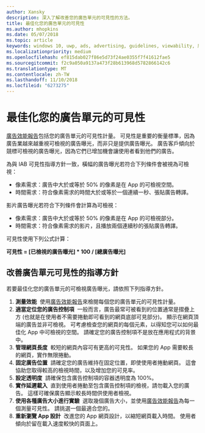 ```yaml
---
author: Xansky
description: 深入了解改善您的廣告單元的可見性的方法。
title: 最佳化您的廣告單元的可見性
ms.author: mhopkins
ms.date: 05/07/2018
ms.topic: article
keywords: windows 10, uwp, ads, advertising, guidelines, viewability, 廣告, 指導方針, 可見性
ms.localizationpriority: medium
ms.openlocfilehash: ef815dab027f86e5d73f24ae0355f7f41612fae5
ms.sourcegitcommit: f2c9a050a9137a473f28b613968d5782866142c6
ms.translationtype: MT
ms.contentlocale: zh-TW
ms.lasthandoff: 11/10/2018
ms.locfileid: "6273275"
---
```

# <a name="optimize-the-viewability-of-your-ad-units"></a>最佳化您的廣告單元的可見性

[廣告效能報告](../publish/advertising-performance-report.md)包括您的廣告單元的可見性計量。 可見性是重要的衡量標準，因為廣告業越來越重視可檢視的廣告曝光，而非只是提供廣告曝光。 廣告客戶傾向於競標可檢視的廣告曝光，因為它們已增加機會讓使用者看到他們的廣告。  

為與 IAB 可見性指導方針一致，橫幅的廣告曝光若符合下列條件會被視為可檢視：

* 像素需求：廣告中大於或等於 50% 的像素是在 App 的可檢視空間。
* 時間需求：符合像素需求的時間大於或等於一個連續一秒、張貼廣告轉譯。

影片廣告曝光若符合下列條件會計算為可檢視：

* 像素需求：廣告中大於或等於 50% 的像素是在 App 的可檢視部分。
* 時間需求：符合像素需求的影片，且播放兩個連續秒的張貼廣告轉譯。

可見性使用下列公式計算：

**可見性 = [已檢視的廣告曝光] * 100 / [總廣告曝光]**

## <a name="guidelines-to-improve-ad-unit-viewability"></a>改善廣告單元可見性的指導方針

若要最佳化您的廣告單元的可檢視廣告曝光，請依照下列指導方針。

1. **測量效能**&nbsp;&nbsp;使用[廣告效能報告](../publish/advertising-performance-report.md)來檢閱每個您的廣告單元的可見性計量。
2.  **適當定位您的廣告控制項**&nbsp;&nbsp;一般而言，廣告最常可被看到的位置通常是摺疊上方 (也就是在使用者不需要捲動即可看到的網頁底部可見部分)。 顯示在網頁頂端的廣告並非可檢視。 可考慮檢查您的網頁的每個元素，以得知您可以如何最佳化 App 中可檢視的空間。 請確定您的廣告控制項不是放在應用程式的背景中。
3.  **管理網頁長度**&nbsp;&nbsp;較短的網頁內容可有更高的可見性。 如果您的 App 需要較長的網頁，實作無限捲動。
4.  **固定廣告位置**&nbsp;&nbsp;請確定您的廣告維持在固定位置，即使使用者捲動網頁。 這會協助您取得較高的檢視時間，以及增加您的可見率。
5.  **設定透明度**&nbsp;&nbsp;請確保包含廣告控制項的容器透明度為 100%。
6.  **實作延遲載入**&nbsp;&nbsp;直到使用者捲動至包含廣告控制項的檢視，請勿載入您的廣告。 這樣可確保廣告顯示較長時間供使用者檢視。
7.  **使用各種廣告大小進行實驗**&nbsp;&nbsp;選取幾個廣告大小，並使用[廣告效能報告](../publish/advertising-performance-report.md)為每一個測量可見性。 請挑選一個最適合您的。
8.  **重新瀏覽 App 設計**&nbsp;&nbsp;改進您的 App 網頁設計，以縮短網頁載入時間。 使用者傾向於留在載入速度較快的頁面上。
